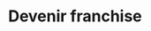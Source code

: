 ---
title: Devenir franchise
description: >-
  This is a desc
titre: Devenir franchise
slug: devenir-franchise
layout: devenir
image: null
i18nlanguage: fr
draft: false
activemenu: devenir
---